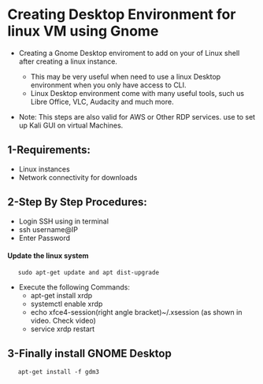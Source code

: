 # Creating Desktop Environment for linux VM using Gnome

- Creating a Gnome Desktop enviroment to add on your of Linux shell after creating a linux instance.
  - This may be very useful when need to use a linux Desktop environment when you only have access to CLI.
  - Linux Desktop environment come with many useful tools, such us Libre Office, VLC, Audacity and much more.

- Note: This steps are also valid for AWS or Other RDP services. use to set up Kali GUI on virtual Machines.

## 1-Requirements:
- Linux instances
- Network connectivity for downloads

## 2-Step By Step Procedures:

- Login SSH using in terminal
- ssh username@IP
- Enter Password 

####  Update the linux system
       sudo apt-get update and apt dist-upgrade

- Execute the following Commands:
    - apt-get install xrdp
    - systemctl enable xrdp
    - echo xfce4-session(right angle bracket)~/.xsession   (as shown in video. Check video)
    - service xrdp restart

## 3-Finally install GNOME Desktop
       apt-get install -f gdm3
